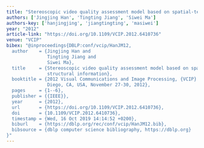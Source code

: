 ```yaml
---
title: "Stereoscopic video quality assessment model based on spatial-temporal structural information"
authors: ['Jingjing Han', 'Tingting Jiang', 'Siwei Ma']
authors-key: ['hanjingjing', 'jiangtingting', 'masiwei']
year: "2012"
article-link: "https://doi.org/10.1109/VCIP.2012.6410736"
venue: "VCIP"
bibex: "@inproceedings{DBLP:conf/vcip/HanJM12,
  author    = {Jingjing Han and
               Tingting Jiang and
               Siwei Ma},
  title     = {Stereoscopic video quality assessment model based on spatial-temporal
               structural information},
  booktitle = {2012 Visual Communications and Image Processing, {VCIP} 2012, San
               Diego, CA, USA, November 27-30, 2012},
  pages     = {1--6},
  publisher = {{IEEE}},
  year      = {2012},
  url       = {https://doi.org/10.1109/VCIP.2012.6410736},
  doi       = {10.1109/VCIP.2012.6410736},
  timestamp = {Wed, 16 Oct 2019 14:14:52 +0200},
  biburl    = {https://dblp.org/rec/conf/vcip/HanJM12.bib},
  bibsource = {dblp computer science bibliography, https://dblp.org}
}"
---
```

